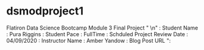 # dsmodproject1
Flatiron Data Science Bootcamp Module 3 Final Project " \n"
: Student Name : Pura Riggins 
: Student Pace : FullTime
: Schduled Project Review Date : 04/09/2020
: Instructor Name : Amber Yandow 
: Blog Post URL ":
